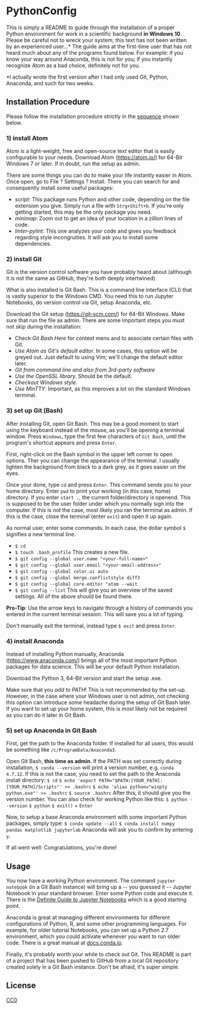 # PythonConfig
This is simply a README to guide through the installation of a proper Python environment for work in a scientific background **in Windows 10**. Please be careful not to wreck your system; this text has not been written by an experienced user...*
The guide aims at the first-time user that has not heard much about any of the programs found below. For example: if you know your way around Anaconda, this is not for you; if you instantly recognize Atom as a bad choice, definitely not for you.

*I actually wrote the first version after I had only used Git, Python, Anaconda, and such for two weeks.

## Installation Procedure
Please follow the installation procedure strictly in the [sequence](https://wiki.lesswrong.com/wiki/Sequences) shown below.

### 1) install Atom
Atom is a light-weight, free and open-source text editor that is easily configurable to your needs.
Download Atom (https://atom.io/) for 64-Bit Windows 7 or later. If in doubt, run the setup as admin.

There are some things you can do to make your life instantly easier in Atom. Once open, go to File ? Settings ? Install. There you can search for and consequently install some useful packages:
* _script_: This package runs Python and other code, depending on the file extension you give. Simply run a file with `Strg+Shift+b`. If you're only getting started, this may be the only package you need.
* _minimap_: Zoom out to get an idea of your location in a zillion lines of code.
* _linter-pylint_: This one analyzes your code and gives you feedback regarding style incongruities. It will ask you to install some dependencies.

### 2) install Git
Git is the version control software you have probably heard about (although it is not the same as GitHub, they're both deeply intertwined).

What is also installed is Git Bash. This is a command line interface (CLI) that is vastly superior to the Windows CMD. You need this to run Jupyter Notebooks, do version control via Git, setup Anaconda, etc.

Download the Git setup (https://git-scm.com/) for 64-Bit Windows. Make sure that run the file as admin. There are some important steps you must not skip during the installation:
* Check _Git Bash Here_ for context menu and to associate certain files with Git.
* _Use Atom as Git's default editor._ In some cases, this option will be greyed out. Just default to using Vim; we'll change the default editor later.
* _Git from command line and also from 3rd-party software_
* _Use the OpenSSL library._ Should be the default.
* _Checkout Windows style._
* _Use MinTTY._ Important, as this improves a lot on the standard Windows terminal.

### 3) set up Git (Bash)
After installing Git, open Git Bash. This may be a good moment to start using the keyboard instead of the mouse, as you'll be opening a terminal window. Press `Windows`, type the first few characters of `Git Bash`, until the program's shortcut appears and press `Enter`.

First, right-click on the Bash symbol in the upper left corner to open options. Ther you can change the appearance of the terminal. I usually lighten the background from black to a dark grey, as it goes easier on the eyes.

Once your done, type `cd` and press `Enter`. This command sends you to your home directory. Enter `pwd` to print your working (in this case, home) directory. If you enter `start .`, the current folder/directory is openend. This is supposed to be the user folder under which you normally sign into the computer. If this is not the case, most likely you ran the terminal as admin. If this is the case, close the terminal (enter `exit`) and open it up again.

As normal user, enter some commands. In each case, the dollar symbol `$` signifies a new terminal line.
* `$ cd`
* `$ touch .bash_profile` This creates a new file.
* `$ git config --global user.name "<your-full-name>"`
* `$ git config --global user.email "<your-email-address>"`
* `$ git config --global color.ui auto`
* `$ git config --global merge.conflictstyle diff3`
* `$ git config --global core.editor "atom --wait`
* `$ git config --list` This will give you an overview of the saved settings. All of the above should be found there.

**Pro-Tip**: Use the arrow keys to navigate through a history of commands you entered in the current terminal session. This will save you a lot of typing.

Don't manually exit the terminal, instead type `$ exit` and press `Enter`.  

### 4) install Anaconda

Instead of installing Python manually, Anaconda (https://www.anaconda.com/) brings all of the most important Python packages for data science. This will be your default Python installation.

Download the Python 3, 64-Bit version and start the setup .exe. 

Make sure that you _add to PATH_! This is not recommended by the set-up. However, in the case where your Windows user is not admin, not checking this option can introduce some headache during the setup of Git Bash later. If you want to set up your home system, this is most likely not be required as you can do it later in Git Bash.

### 5) set up Anaconda in Git Bash
First, get the path to the Anaconda folder. If installed for all users, this would be something like `/c/ProgramData/Anaconda3`.

Open Git Bash, **this time as admin**.  If the PATH was set correctly during installation, `$ conda --version` will print a version number, e.g. `conda 4.7.12`. If this is not the case, you need to set the path to the Anaconda install directory:
`$ cd`
`$ echo 'export PATH="$PATH:[YOUR_PATH]:[YOUR_PATH]/Scripts"' >> .bashrc`
`$ echo 'alias python="winpty python.exe"' >> .bashrc`
`$ source .bashrc`
After this, it should give you the version number. 
You can also check for working Python like this:
`$ python --version`
`$ python`
`$ exit()` + `Enter`

Now, to setup a base Anaconda environment with some important Python packages, simply type:
`$ conda update --all`
`$ conda install numpy pandas matplotlib jupyterlab`
Anaconda will ask you to confirm by entering `y`.

If all went well:
Congratulations, you're done!

## Usage
You now have a working Python environment. The command `jupyter notebook` (in a Git Bash instance) will bring up a -- you guessed it -- Jupyter Notebook in your standard browser. Enter some Python code and execute it. There is the [Definite Guide to Jupyter Notebooks](https://www.datacamp.com/community/tutorials/tutorial-jupyter-notebook) which is a good starting point.

Anaconda is great at managing different environments for different configurations of Python, R, and some other programming languages. For example, for older tutorial Notebooks, you can set up a Python 2.7 environment, which you could activate whenever you want to run older code. There is a great manual at [docs.conda.io](https://docs.conda.io/projects/conda/en/latest/user-guide/tasks/manage-environments.html).

Finally, it's probably worth your while to check out Git. This README is part of a project that has been pushed to GitHub from a local Git repository created solely in a Git Bash instance. Don't be afraid, it's super simple.

## License
[CC0](https://creativecommons.org/publicdomain/zero/1.0/deed.de)